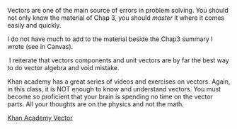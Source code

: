 Vectors are one of the main source of errors in problem solving. You should not only know the material of Chap 3, you should _master_ it where it comes easily and quickly. 

I do not have much to add to the material beside the Chap3 summary I wrote (see in Canvas). 

<lrndesign-sidenote label="Instructor Note" icon="bookmark" bg-color="#c2e5f2">
 I reiterate that vectors components and unit vectors are by far the best way to do vector algebra and void mistake.  
</lrndesign-sidenote>

Khan academy has a great series of videos and exercises on vectors. Again, in this class, it is NOT enough to know and understand vectors. You must become so proficient that your brain is spending no time on the vector parts. All your thoughts are on the physics and not the math. 

<a href="https://www.khanacademy.org/math/precalculus/vectors-precalc" target="_blank">Khan Academy Vector</a>

